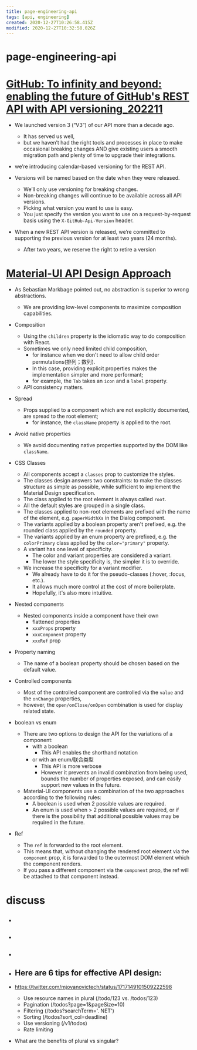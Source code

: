 ```yaml
---
title: page-engineering-api
tags: [api, engineering]
created: 2020-12-27T10:26:58.415Z
modified: 2020-12-27T10:32:58.026Z
---
```


# page-engineering-api

# [GitHub: To infinity and beyond: enabling the future of GitHub's REST API with API versioning_202211](https://github.blog/2022-11-28-to-infinity-and-beyond-enabling-the-future-of-githubs-rest-api-with-api-versioning/)

- We launched version 3 (“V3”) of our API more than a decade ago. 
  - It has served us well, 
  - but we haven’t had the right tools and processes in place to make occasional breaking changes AND give existing users a smooth migration path and plenty of time to upgrade their integrations.
- we’re introducing calendar-based versioning for the REST API.

- Versions will be named based on the date when they were released. 
  - We’ll only use versioning for breaking changes. 
  - Non-breaking changes will continue to be available across all API versions.
  - Picking what version you want to use is easy. 
  - You just specify the version you want to use on a request-by-request basis using the `X-GitHub-Api-Version` header.
- When a new REST API version is released, we’re committed to supporting the previous version for at least two years (24 months).
  - After two years, we reserve the right to retire a version
# [Material-UI API Design Approach](https://material-ui.com/guides/api/)
- As Sebastian Markbage pointed out, no abstraction is superior to wrong abstractions. 
  - We are providing low-level components to maximize composition capabilities.

- Composition
  - Using the `children` property is the idiomatic way to do composition with React.
  - Sometimes we only need limited child composition, 
    - for instance when we don't need to allow child order permutations(排列；数列). 
    - In this case, providing explicit properties makes the implementation simpler and more performant; 
    - for example, the `Tab` takes an `icon` and a `label` property.
  - API consistency matters.

- Spread
  - Props supplied to a component which are not explicitly documented, are spread to the root element; 
    - for instance, the `className` property is applied to the root.

- Avoid native properties
  - We avoid documenting native properties supported by the DOM like `className`.

- CSS Classes
  - All components accept a `classes` prop to customize the styles. 
  - The classes design answers two constraints: to make the classes structure as simple as possible, while sufficient to implement the Material Design specification.
  - The class applied to the root element is always called `root`.
  - All the default styles are grouped in a single class.
  - The classes applied to non-root elements are prefixed with the name of the element, e.g. `paperWidthXs` in the Dialog component.
  - The variants applied by a boolean property aren't prefixed, e.g. the rounded class applied by the `rounded` property.
  - The variants applied by an enum property are prefixed, e.g. the `colorPrimary` class applied by the `color="primary"` property.
  - A variant has one level of specificity. 
    - The color and variant properties are considered a variant.
    - The lower the style specificity is, the simpler it is to override.
  - We increase the specificity for a variant modifier. 
    - We already have to do it for the pseudo-classes (:hover, :focus, etc.). 
    - It allows much more control at the cost of more boilerplate. 
    - Hopefully, it's also more intuitive.

- Nested components
  - Nested components inside a component have their own
    - flattened properties
    - `xxxProps` property
    - `xxxComponent` property
    - `xxxRef` prop

- Property naming
  - The name of a boolean property should be chosen based on the default value.

- Controlled components
  - Most of the controlled component are controlled via the `value` and the `onChange` properties, 
  - however, the `open/onClose/onOpen` combination is used for display related state.

- boolean vs enum
  - There are two options to design the API for the variations of a component: 
    - with a boolean
      - This API enables the shorthand notation
    - or with an enum/联合类型
      - This API is more verbose
      - However it prevents an invalid combination from being used, bounds the number of properties exposed, and can easily support new values in the future.
  - Material-UI components use a combination of the two approaches according to the following rules:
    - A boolean is used when 2 possible values are required.
    - An enum is used when > 2 possible values are required, or if there is the possibility that additional possible values may be required in the future.

- Ref
  - The `ref` is forwarded to the root element. 
  - This means that, without changing the rendered root element via the `component` prop, it is forwarded to the outermost DOM element which the component renders. 
  - If you pass a different component via the `component` prop, the ref will be attached to that component instead.
# discuss
- ## 

- ## 

- ## 

- ## Here are 6 tips for effective API design:
- https://twitter.com/mjovanovictech/status/1717149101509222598
  - Use resource names in plural (/todo/123 vs. /todos/123)
  - Pagination (/todos?page=1&pageSize=10)
  - Filtering (/todos?searchTerm='. NET')
  - Sorting (/todos?sort_col=deadline)
  - Use versioning (/v1/todos)
  - Rate limiting

- What are the benefits of plural vs singular?
